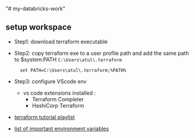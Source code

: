 "# my-databricks-work" 

## setup workspace

- Step1: download terraform executable
- Step2: copy terraform exe to a user profile path and add the same path to $system:PATH `C:\Users\atul\.terraform`
  ```
    set PATH=C:\Users\atul\.terraform;%PATH%
  ```
- Step3: configure VScode env
  - vs code extensions installed : 
    - Terraform Completer
    - HashiCorp Terraform


- [terraform tutorial playlist](https://www.youtube.com/playlist?list=PL8HowI-L-3_9bkocmR3JahQ4Y-Pbqs2Nt)
- [list of important environment variables](https://github.com/databrickslabs/terraform-provider-databricks/blob/master/docs/index.md#Environment-variables)

